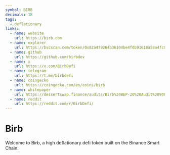 ```yaml
---
symbol: BIRB
decimals: 18
tags:
  - deflationary
links:
  - name: website
    url: https://birb.com
  - name: explorer
    url: https://bscscan.com/token/0x82a479264b36104be4fdb91618a59a4fc0f50650
  - name: github
    url: https://github.com/birbdev
  - name: x
    url: https://x.com/BirbDefi
  - name: telegram
    url: https://t.me/birbdefi
  - name: coingecko
    url: https://coingecko.com/en/coins/birb
  - name: whitepaper
    url: https://dessertswap.finance/audits/Birb%20BEP-20%20Audit%209082831.pdf
  - name: reddit
    url: https://reddit.com/r/BirbDefi/
---
```


# Birb

Welcome to Birb, a high deflationary defi token built on the Binance Smart Chain.
